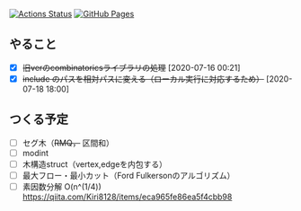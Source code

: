 [![Actions Status](https://github.com/idat50me/cpp_lib/workflows/verify/badge.svg)](https://github.com/idat50me/cpp_lib/actions)
[![GitHub Pages](https://img.shields.io/static/v1?label=GitHub+Pages&message=+&color=brightgreen&logo=github)](https://idat50me.github.io/cpp_lib/)

## やること
* [x] ~~旧verのcombinatoricsライブラリの処理~~ [2020-07-16 00:21]
* [x] ~~include のパスを相対パスに変える（ローカル実行に対応するため）~~ [2020-07-18 18:00]

## つくる予定
- [ ] セグ木（~~RMQ，~~ 区間和）
- [ ] modint
- [ ] 木構造struct（vertex,edgeを内包する）
- [ ] 最大フロー・最小カット（Ford Fulkersonのアルゴリズム）
- [ ] 素因数分解 O(n^(1/4)) https://qiita.com/Kiri8128/items/eca965fe86ea5f4cbb98
